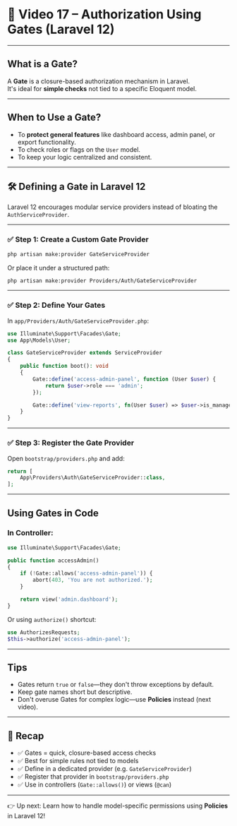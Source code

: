 
# 🎥 Video 17 – Authorization Using Gates (Laravel 12)

---

## What is a Gate?

A **Gate** is a closure-based authorization mechanism in Laravel.  
It's ideal for **simple checks** not tied to a specific Eloquent model.

---

## When to Use a Gate?

- To **protect general features** like dashboard access, admin panel, or export functionality.
- To check roles or flags on the `User` model.
- To keep your logic centralized and consistent.

---

## 🛠️ Defining a Gate in Laravel 12

Laravel 12 encourages modular service providers instead of bloating the `AuthServiceProvider`.

---

### ✅ Step 1: Create a Custom Gate Provider

```bash
php artisan make:provider GateServiceProvider
```

Or place it under a structured path:

```bash
php artisan make:provider Providers/Auth/GateServiceProvider
```

---

### ✅ Step 2: Define Your Gates

In `app/Providers/Auth/GateServiceProvider.php`:

```php
use Illuminate\Support\Facades\Gate;
use App\Models\User;

class GateServiceProvider extends ServiceProvider
{
    public function boot(): void
    {
        Gate::define('access-admin-panel', function (User $user) {
            return $user->role === 'admin';
        });

        Gate::define('view-reports', fn(User $user) => $user->is_manager);
    }
}
```

---

### ✅ Step 3: Register the Gate Provider

Open `bootstrap/providers.php` and add:

```php
return [
    App\Providers\Auth\GateServiceProvider::class,
];
```

---

## Using Gates in Code

### In Controller:

```php
use Illuminate\Support\Facades\Gate;

public function accessAdmin()
{
    if (!Gate::allows('access-admin-panel')) {
        abort(403, 'You are not authorized.');
    }

    return view('admin.dashboard');
}
```

Or using `authorize()` shortcut:

```php
use AuthorizesRequests;
$this->authorize('access-admin-panel');
```

---

## Tips

- Gates return `true` or `false`—they don't throw exceptions by default.
- Keep gate names short but descriptive.
- Don't overuse Gates for complex logic—use **Policies** instead (next video).

---

## 📌 Recap

- ✅ Gates = quick, closure-based access checks
- ✅ Best for simple rules not tied to models
- ✅ Define in a dedicated provider (e.g. `GateServiceProvider`)
- ✅ Register that provider in `bootstrap/providers.php`
- ✅ Use in controllers (`Gate::allows()`) or views (`@can`)

---

👉 Up next: Learn how to handle model-specific permissions using **Policies** in Laravel 12!
